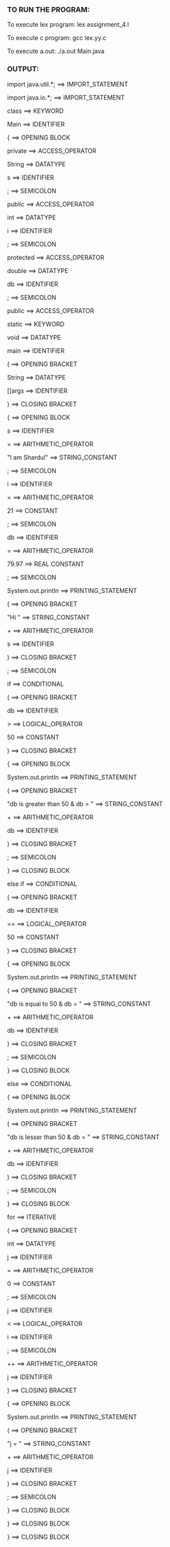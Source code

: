 ### TO RUN THE PROGRAM:
To execute lex program:  lex assignment_4.l

To execute c program:    gcc lex.yy.c

To execute a.out: 	 ./a.out Main.java

### OUTPUT:
import java.util.*;	 ==> IMPORT_STATEMENT

import java.io.*;	 ==> IMPORT_STATEMENT

class			 ==> KEYWORD

Main			 ==> IDENTIFIER

{			 ==> OPENING BLOCK

private			 ==> ACCESS_OPERATOR

String			 ==> DATATYPE

s			 ==> IDENTIFIER

;			 ==> SEMICOLON

public			 ==> ACCESS_OPERATOR

int			 ==> DATATYPE

i			 ==> IDENTIFIER

;			 ==> SEMICOLON

protected		 ==> ACCESS_OPERATOR

double			 ==> DATATYPE

db			 ==> IDENTIFIER

;			 ==> SEMICOLON

public			 ==> ACCESS_OPERATOR

static			 ==> KEYWORD

void			 ==> DATATYPE

main			 ==> IDENTIFIER

(			 ==> OPENING BRACKET

String			 ==> DATATYPE

[]args			 ==> IDENTIFIER

)			 ==> CLOSING BRACKET

{			 ==> OPENING BLOCK

s			 ==> IDENTIFIER

=			 ==> ARITHMETIC_OPERATOR

"I am Shardul"	 	 ==> STRING_CONSTANT

;			 ==> SEMICOLON

i			 ==> IDENTIFIER

=			 ==> ARITHMETIC_OPERATOR

21			 ==> CONSTANT

;			 ==> SEMICOLON

db			 ==> IDENTIFIER

=			 ==> ARITHMETIC_OPERATOR

79.97			 ==> REAL CONSTANT

;			 ==> SEMICOLON

System.out.println	 ==> PRINTING_STATEMENT

(			 ==> OPENING BRACKET

"Hi "	 		 ==> STRING_CONSTANT

\+			 ==> ARITHMETIC_OPERATOR

s			 ==> IDENTIFIER

)			 ==> CLOSING BRACKET

;			 ==> SEMICOLON

if			 ==> CONDITIONAL

(			 ==> OPENING BRACKET

db			 ==> IDENTIFIER

\>			 ==> LOGICAL_OPERATOR
			 
50			 ==> CONSTANT

)			 ==> CLOSING BRACKET

{			 ==> OPENING BLOCK

System.out.println	 ==> PRINTING_STATEMENT

(			 ==> OPENING BRACKET

"db is greater than
 50 & db = "	 	 ==> STRING_CONSTANT
 
\+			 ==> ARITHMETIC_OPERATOR
	 
db			 ==> IDENTIFIER

)			 ==> CLOSING BRACKET

;			 ==> SEMICOLON

}			 ==> CLOSING BLOCK

else if			 ==> CONDITIONAL

(			 ==> OPENING BRACKET

db			 ==> IDENTIFIER

==			 ==> LOGICAL_OPERATOR

50			 ==> CONSTANT

)			 ==> CLOSING BRACKET

{			 ==> OPENING BLOCK

System.out.println	 ==> PRINTING_STATEMENT

(			 ==> OPENING BRACKET

"db is equal to 50
 & db = "	 	 ==> STRING_CONSTANT
 
\+			 ==> ARITHMETIC_OPERATOR

db			 ==> IDENTIFIER

)			 ==> CLOSING BRACKET

;			 ==> SEMICOLON

}			 ==> CLOSING BLOCK

else			 ==> CONDITIONAL

{			 ==> OPENING BLOCK

System.out.println	 ==> PRINTING_STATEMENT

(			 ==> OPENING BRACKET

"db is lesser than
 50 & db = "	 	 ==> STRING_CONSTANT
 
\+			 ==> ARITHMETIC_OPERATOR

db			 ==> IDENTIFIER

)			 ==> CLOSING BRACKET

;			 ==> SEMICOLON

}			 ==> CLOSING BLOCK

for			 ==> ITERATIVE

(			 ==> OPENING BRACKET

int			 ==> DATATYPE

j			 ==> IDENTIFIER

=			 ==> ARITHMETIC_OPERATOR

0			 ==> CONSTANT

;			 ==> SEMICOLON

j			 ==> IDENTIFIER

<			 ==> LOGICAL_OPERATOR

i			 ==> IDENTIFIER

;			 ==> SEMICOLON

++			 ==> ARITHMETIC_OPERATOR

j			 ==> IDENTIFIER

)			 ==> CLOSING BRACKET

{			 ==> OPENING BLOCK

System.out.println	 ==> PRINTING_STATEMENT

(			 ==> OPENING BRACKET

"j = "	 		 ==> STRING_CONSTANT

\+			 ==> ARITHMETIC_OPERATOR

j			 ==> IDENTIFIER

)			 ==> CLOSING BRACKET

;			 ==> SEMICOLON

}			 ==> CLOSING BLOCK

}			 ==> CLOSING BLOCK

}			 ==> CLOSING BLOCK
